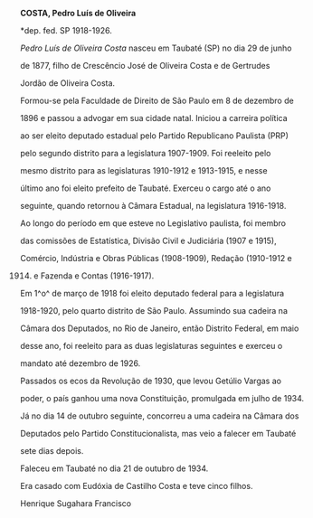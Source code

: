 **COSTA, Pedro Luís de Oliveira**



\*dep. fed. SP 1918-1926.



*Pedro Luís de Oliveira Costa* nasceu em Taubaté (SP) no dia 29 de junho

de 1877, filho de Crescêncio José de Oliveira Costa e de Gertrudes

Jordão de Oliveira Costa.



Formou-se pela Faculdade de Direito de São Paulo em 8 de dezembro de

1896 e passou a advogar em sua cidade natal. Iniciou a carreira política

ao ser eleito deputado estadual pelo Partido Republicano Paulista (PRP)

pelo segundo distrito para a legislatura 1907-1909. Foi reeleito pelo

mesmo distrito para as legislaturas 1910-1912 e 1913-1915, e nesse

último ano foi eleito prefeito de Taubaté. Exerceu o cargo até o ano

seguinte, quando retornou à Câmara Estadual, na legislatura 1916-1918.

Ao longo do período em que esteve no Legislativo paulista, foi membro

das comissões de Estatística, Divisão Civil e Judiciária (1907 e 1915),

Comércio, Indústria e Obras Públicas (1908-1909), Redação (1910-1912 e

1914) e Fazenda e Contas (1916-1917).



Em 1^o^ de março de 1918 foi eleito deputado federal para a legislatura

1918-1920, pelo quarto distrito de São Paulo. Assumindo sua cadeira na

Câmara dos Deputados, no Rio de Janeiro, então Distrito Federal, em maio

desse ano, foi reeleito para as duas legislaturas seguintes e exerceu o

mandato até dezembro de 1926.



Passados os ecos da Revolução de 1930, que levou Getúlio Vargas ao

poder, o país ganhou uma nova Constituição, promulgada em julho de 1934.

Já no dia 14 de outubro seguinte, concorreu a uma cadeira na Câmara dos

Deputados pelo Partido Constitucionalista, mas veio a falecer em Taubaté

sete dias depois.



Faleceu em Taubaté no dia 21 de outubro de 1934.



Era casado com Eudóxia de Castilho Costa e teve cinco filhos.



Henrique Sugahara Francisco



